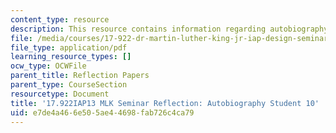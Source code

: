 ```yaml
---
content_type: resource
description: This resource contains information regarding autobiography student 10.
file: /media/courses/17-922-dr-martin-luther-king-jr-iap-design-seminar-january-iap-2013/e7de4a466e505ae44698fab726c4ca79_MIT17_922IAP13_RefPapr3L.pdf
file_type: application/pdf
learning_resource_types: []
ocw_type: OCWFile
parent_title: Reflection Papers
parent_type: CourseSection
resourcetype: Document
title: '17.922IAP13 MLK Seminar Reflection: Autobiography Student 10'
uid: e7de4a46-6e50-5ae4-4698-fab726c4ca79
---
```

